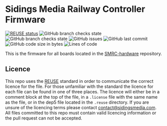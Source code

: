 <!-- 
SPDX-FileCopyrightText: Copyright (c) 2021 Sidings Media 

SPDX-License-Identifier: MIT
-->
# Sidings Media Railway Controller Firmware
[![REUSE status](https://api.reuse.software/badge/github.com/SidingsMedia/SMRC-firmware)](https://api.reuse.software/info/github.com/SidingsMedia/SMRC-firmware) ![GitHub branch checks state](https://img.shields.io/github/checks-status/SidingsMedia/SMRC-firmware/main?label=main%20checks) ![GitHub branch checks state](https://img.shields.io/github/checks-status/SidingsMedia/SMRC-firmware/develop?label=develop%20checks) ![GitHub issues](https://img.shields.io/github/issues/SidingsMedia/SMRC-firmware) ![GitHub last commit](https://img.shields.io/github/last-commit/sidingsmedia/SMRC-firmware) ![GitHub code size in bytes](https://img.shields.io/github/languages/code-size/SidingsMedia/SMRC-firmware) ![Lines of code](https://img.shields.io/tokei/lines/github/SidingsMedia/SMRC-firmware)

This is the firmware for all boards located in the [SMRC-hardware](https://github.com/SidingsMedia/SMRC-hardware) repository.

## Licence
This repo uses the [REUSE](https://reuse.software) standard in order to communicate the correct licence for the file. For those unfamiliar with the standard the licence for each file can be found in one of three places. The licence will either be in a comment block at the top of the file, in a `.license` file with the same name as the file, or in the dep5 file located in the `.reuse` directory. If you are unsure of the licencing terms please contact [contact@sidingsmedia.com](mailto:contact@sidingsmedia.com?subject=SMRC%20Licence). All files committed to this repo must contain valid licencing information or the pull request can not be accepted.
